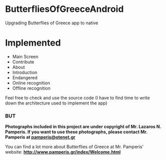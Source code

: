 # ButterfliesOfGreeceAndroid
Upgrading Butterflies of Greece app to native

# Implemented

- Main Screen
- Contribute
- About
- Introduction
- Endangered
- Online recognition
- Offline recognition


Feel free to check and use the source code (I have to find time to write down the architecture used to implement the app)

### BUT

**Photographs included in this project are under copyright of Mr. Lazaros N. Pamperis. If you want to use these photographs, please contact Mr. Pamperis at pamperis@otenet.gr**

You can find a lot more about Butterflies of Greece at Mr. Pamperis' website: **http://www.pamperis.gr/index/Welcome.html**
